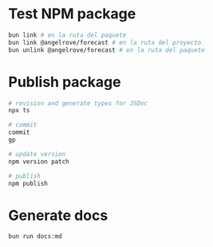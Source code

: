 
# Test NPM package

```bash
bun link # en la ruta del paquete
bun link @angelrove/forecast # en la ruta del proyecto
bun unlink @angelrove/forecast # en la ruta del paquete
```

# Publish package

```bash
# revision and generate types for JSDoc
npx ts

# commit
commit
gp

# update version
npm version patch

# publish
npm publish
```

# Generate docs

```bash
bun run docs:md
```